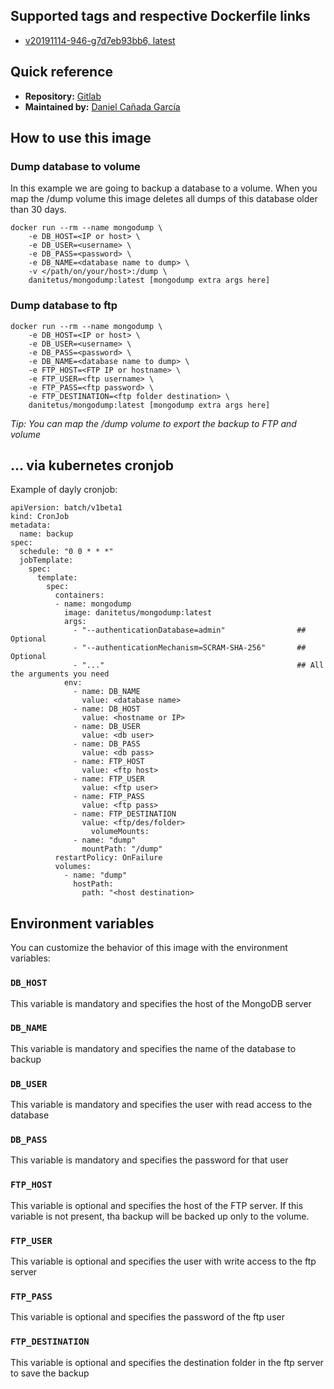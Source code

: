 ## Supported tags and respective Dockerfile links
- [v20191114-946-g7d7eb93bb6, latest](https://gitlab.com/danitetus/mongodump/-/tree/v20191114-946-g7d7eb93bb6)

## Quick reference

- **Repository:** [Gitlab](https://gitlab.com/danitetus/mongodump)
- **Maintained by:** [Daniel Cañada García](https://gitlab.com/danitetus)

## How to use this image

### **Dump database to volume**
In this example we are going to backup a database to a volume. When you map the /dump volume this image deletes all dumps of this database older than 30 days.
```
docker run --rm --name mongodump \
	-e DB_HOST=<IP or host> \
	-e DB_USER=<username> \
	-e DB_PASS=<password> \
	-e DB_NAME=<database name to dump> \
	-v </path/on/your/host>:/dump \
	danitetus/mongodump:latest [mongodump extra args here]
```

### **Dump database to ftp**

```
docker run --rm --name mongodump \
	-e DB_HOST=<IP or host> \
	-e DB_USER=<username> \
	-e DB_PASS=<password> \
	-e DB_NAME=<database name to dump> \
	-e FTP_HOST=<FTP IP or hostname> \
	-e FTP_USER=<ftp username> \
	-e FTP_PASS=<ftp password> \
	-e FTP_DESTINATION=<ftp folder destination> \
	danitetus/mongodump:latest [mongodump extra args here]
```

*Tip: You can map the /dump volume to export the backup to FTP and volume*

## ... via kubernetes cronjob
Example of dayly cronjob:
```
apiVersion: batch/v1beta1
kind: CronJob
metadata:
  name: backup
spec:
  schedule: "0 0 * * *"
  jobTemplate:
    spec:
      template:
        spec:
          containers:
          - name: mongodump
            image: danitetus/mongodump:latest
			args:
			  - "--authenticationDatabase=admin"				## Optional
			  - "--authenticationMechanism=SCRAM-SHA-256"		## Optional
			  - "..."											## All the arguments you need
            env:
              - name: DB_NAME
                value: <database name>
              - name: DB_HOST
                value: <hostname or IP>
              - name: DB_USER
                value: <db user>
              - name: DB_PASS
                value: <db pass>
              - name: FTP_HOST
                value: <ftp host>
              - name: FTP_USER
                value: <ftp user>
              - name: FTP_PASS
                value: <ftp pass>
              - name: FTP_DESTINATION
                value: <ftp/des/folder>
			      volumeMounts:
              - name: "dump"
                mountPath: "/dump"
          restartPolicy: OnFailure
          volumes:
            - name: "dump"
              hostPath:
                path: "<host destination>

```

## Environment variables

You can customize the behavior of this image with the environment variables:

### **`DB_HOST`**
This variable is mandatory and specifies the host of the MongoDB server

### **`DB_NAME`**
This variable is mandatory and specifies the name of the database to backup

### **`DB_USER`**
This variable is mandatory and specifies the user with read access to the database

### **`DB_PASS`**
This variable is mandatory and specifies the password for that user

### **`FTP_HOST`**
This variable is optional and specifies the host of the FTP server. If this variable is not present, tha backup will be backed up only to the volume.

### **`FTP_USER`**
This variable is optional and specifies the user with write access to the ftp server

### **`FTP_PASS`**
This variable is optional and specifies the password of the ftp user

### **`FTP_DESTINATION`**
This variable is optional and specifies the destination folder in the ftp server to save the backup